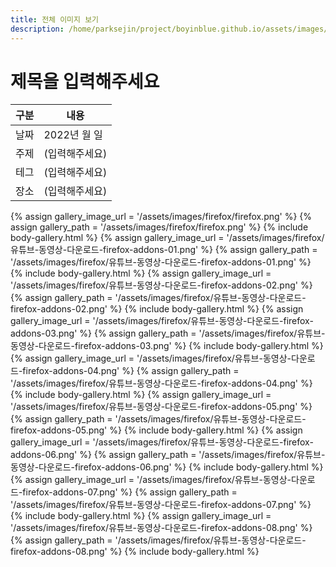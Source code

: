 ```yaml
---
title: 전체 이미지 보기
description: /home/parksejin/project/boyinblue.github.io/assets/images/firefox
---
```



제목을 입력해주세요
===


|구분|내용|
|---|---|
|날짜|2022년 월 일|
|주제|(입력해주세요)|
|테그|(입력해주세요)|
|장소|(입력해주세요)|


{% assign gallery_image_url = '/assets/images/firefox/firefox.png' %}
{% assign gallery_path = '/assets/images/firefox/firefox.png' %}
{% include body-gallery.html %}
{% assign gallery_image_url = '/assets/images/firefox/유튜브-동영상-다운로드-firefox-addons-01.png' %}
{% assign gallery_path = '/assets/images/firefox/유튜브-동영상-다운로드-firefox-addons-01.png' %}
{% include body-gallery.html %}
{% assign gallery_image_url = '/assets/images/firefox/유튜브-동영상-다운로드-firefox-addons-02.png' %}
{% assign gallery_path = '/assets/images/firefox/유튜브-동영상-다운로드-firefox-addons-02.png' %}
{% include body-gallery.html %}
{% assign gallery_image_url = '/assets/images/firefox/유튜브-동영상-다운로드-firefox-addons-03.png' %}
{% assign gallery_path = '/assets/images/firefox/유튜브-동영상-다운로드-firefox-addons-03.png' %}
{% include body-gallery.html %}
{% assign gallery_image_url = '/assets/images/firefox/유튜브-동영상-다운로드-firefox-addons-04.png' %}
{% assign gallery_path = '/assets/images/firefox/유튜브-동영상-다운로드-firefox-addons-04.png' %}
{% include body-gallery.html %}
{% assign gallery_image_url = '/assets/images/firefox/유튜브-동영상-다운로드-firefox-addons-05.png' %}
{% assign gallery_path = '/assets/images/firefox/유튜브-동영상-다운로드-firefox-addons-05.png' %}
{% include body-gallery.html %}
{% assign gallery_image_url = '/assets/images/firefox/유튜브-동영상-다운로드-firefox-addons-06.png' %}
{% assign gallery_path = '/assets/images/firefox/유튜브-동영상-다운로드-firefox-addons-06.png' %}
{% include body-gallery.html %}
{% assign gallery_image_url = '/assets/images/firefox/유튜브-동영상-다운로드-firefox-addons-07.png' %}
{% assign gallery_path = '/assets/images/firefox/유튜브-동영상-다운로드-firefox-addons-07.png' %}
{% include body-gallery.html %}
{% assign gallery_image_url = '/assets/images/firefox/유튜브-동영상-다운로드-firefox-addons-08.png' %}
{% assign gallery_path = '/assets/images/firefox/유튜브-동영상-다운로드-firefox-addons-08.png' %}
{% include body-gallery.html %}
